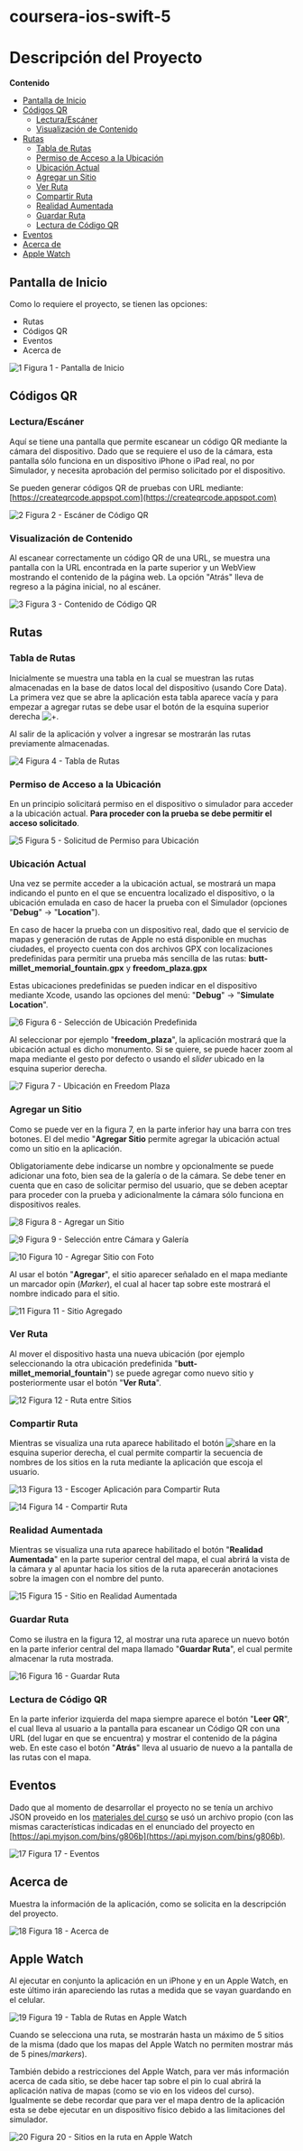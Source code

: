 # coursera-ios-swift-5

# Descripción del Proyecto
**Contenido**
- [Pantalla de Inicio](#pantalla-de-inicio)
- [Códigos QR](#c-digos-qr)
  * [Lectura/Escáner](#lectura-esc-ner)
  * [Visualización de Contenido](#visualizaci-n-de-contenido)
- [Rutas](#rutas)
  * [Tabla de Rutas](#tabla-de-rutas)
  * [Permiso de Acceso a la Ubicación](#permiso-de-acceso-a-la-ubicaci-n)
  * [Ubicación Actual](#ubicaci-n-actual)
  * [Agregar un Sitio](#agregar-un-sitio)
  * [Ver Ruta](#ver-ruta)
  * [Compartir Ruta](#compartir-ruta)
  * [Realidad Aumentada](#realidad-aumentada)
  * [Guardar Ruta](#guardar-ruta)
  * [Lectura de Código QR](#lectura-de-c-digo-qr)
- [Eventos](#eventos)
- [Acerca de](#acerca-de)
- [Apple Watch](#apple-watch)

## Pantalla de Inicio
Como lo requiere el proyecto, se tienen las opciones:
- Rutas
- Códigos QR
- Eventos
- Acerca de

![1](images/1.png)
Figura 1 - Pantalla de Inicio

## Códigos QR
### Lectura/Escáner
Aquí se tiene una pantalla que permite escanear un código QR mediante la cámara del dispositivo. Dado que se requiere el uso de la cámara, esta pantalla sólo funciona en un dispositivo iPhone o iPad real, no por Simulador, y necesita aprobación del permiso solicitado por el dispositivo.

Se pueden generar códigos QR de pruebas con URL mediante:
[https://createqrcode.appspot.com](https://createqrcode.appspot.com)

![2](images/2.png)
Figura 2 - Escáner de Código QR

### Visualización de Contenido
Al escanear correctamente un código QR de una URL, se muestra una pantalla con la URL encontrada en la parte superior y un WebView mostrando el contenido de la página web. La opción "Atrás" lleva de regreso a la página inicial, no al escáner.

![3](images/3.png)
Figura 3 - Contenido de Código QR

## Rutas
### Tabla de Rutas
Inicialmente se muestra una tabla en la cual se muestran las rutas almacenadas en la base de datos local del dispositivo (usando Core Data). La primera vez que se abre la aplicación esta tabla aparece vacía y para empezar a agregar rutas se debe usar el botón de la esquina superior derecha ![+](images/add.png).

Al salir de la aplicación y volver a ingresar se mostrarán las rutas previamente almacenadas.

![4](images/4.png)
Figura 4 - Tabla de Rutas

### Permiso de Acceso a la Ubicación
En un principio solicitará permiso en el dispositivo o simulador para acceder a la ubicación actual. __Para proceder con la prueba se debe permitir el acceso solicitado__.

![5](images/5.png)
Figura 5 - Solicitud de Permiso para Ubicación

### Ubicación Actual
Una vez se permite acceder a la ubicación actual, se mostrará un mapa indicando el punto en el que se encuentra localizado el dispositivo, o la ubicación emulada en caso de hacer la prueba con el Simulador (opciones "**Debug**" -> "**Location**").

En caso de hacer la prueba con un dispositivo real, dado que el servicio de mapas y generación de rutas de Apple no está disponible en muchas ciudades, el proyecto cuenta con dos archivos GPX con localizaciones predefinidas para permitir una prueba más sencilla de las rutas: **butt-millet_memorial_fountain.gpx** y **freedom_plaza.gpx**

Estas ubicaciones predefinidas se pueden indicar en el dispositivo mediante Xcode, usando las opciones del menú: "**Debug**" -> "**Simulate Location**".

![6](images/6.png)
Figura 6 - Selección de Ubicación Predefinida

Al seleccionar por ejemplo "**freedom_plaza**", la aplicación mostrará que la ubicación actual es dicho monumento. Si se quiere, se puede hacer zoom al mapa mediante el gesto por defecto o usando el *slider* ubicado en la esquina superior derecha.

![7](images/7.png)
Figura 7 - Ubicación en Freedom Plaza

### Agregar un Sitio
Como se puede ver en la figura 7, en la parte inferior hay una barra con tres botones. El del medio "**Agregar Sitio** permite agregar la ubicación actual como un sitio en la aplicación.

Obligatoriamente debe indicarse un nombre y opcionalmente se puede adicionar una foto, bien sea de la galería o de la cámara. Se debe tener en cuenta que en caso de solicitar permiso del usuario, que se deben aceptar para proceder con la prueba y adicionalmente la cámara sólo funciona en dispositivos reales.

![8](images/8.png)
Figura 8 - Agregar un Sitio

![9](images/9.png)
Figura 9 - Selección entre Cámara y Galería

![10](images/10.png)
Figura 10 - Agregar Sitio con Foto

Al usar el botón "**Agregar**", el sitio aparecer señalado en el mapa mediante un marcador opin (*Marker*), el cual al hacer tap sobre este mostrará el nombre indicado para el sitio.

![11](images/11.png)
Figura 11 - Sitio Agregado

### Ver Ruta
Al mover el dispositivo hasta una nueva ubicación (por ejemplo seleccionando la otra ubicación predefinida "**butt-millet_memorial_fountain**") se puede agregar como nuevo sitio y posteriormente usar el botón "**Ver Ruta**".

![12](images/12.png)
Figura 12 - Ruta entre Sitios

### Compartir Ruta
Mientras se visualiza una ruta aparece habilitado el botón ![share](images/share.png) en la esquina superior derecha, el cual permite compartir la secuencia de nombres de los sitios en la ruta mediante la aplicación que escoja el usuario.

![13](images/13.png)
Figura 13 - Escoger Aplicación para Compartir Ruta

![14](images/14.png)
Figura 14 - Compartir Ruta

### Realidad Aumentada
Mientras se visualiza una ruta aparece habilitado el botón "**Realidad Aumentada**" en la parte superior central del mapa, el cual abrirá la vista de la cámara y al apuntar hacia los sitios de la ruta aparecerán anotaciones sobre la imagen con el nombre del punto.

![15](images/15.png)
Figura 15 - Sitio en Realidad Aumentada

### Guardar Ruta
Como se ilustra en la figura 12, al mostrar una ruta aparece un nuevo botón en la parte inferior central del mapa llamado "**Guardar Ruta**", el cual permite almacenar la ruta mostrada.

![16](images/16.png)
Figura 16 - Guardar Ruta

### Lectura de Código QR
En la parte inferior izquierda del mapa siempre aparece el botón "**Leer QR**", el cual lleva al usuario a la pantalla para escanear un Código QR con una URL (del lugar en que se encuentra) y mostrar el contenido de la página web. En este caso el botón "**Atrás**" lleva al usuario de nuevo a la pantalla de las rutas con el mapa.

## Eventos
Dado que al momento de desarrollar el proyecto no se tenía un archivo JSON proveido en los [materiales del curso](https://www.coursera.org/learn/proyecto-ios-final/discussions/weeks/4/threads/Qn1jAxNZEee-zxLiP2lECg) se usó un archivo propio (con las mismas características indicadas en el enunciado del proyecto en [https://api.myjson.com/bins/g806b](https://api.myjson.com/bins/g806b).

![17](images/17.png)
Figura 17 - Eventos

## Acerca de
Muestra la información de la aplicación, como se solicita en la descripción del proyecto.

![18](images/18.png)
Figura 18 - Acerca de

## Apple Watch
Al ejecutar en conjunto la aplicación en un iPhone y en un Apple Watch, en este último irán apareciendo las rutas a medida que se vayan guardando en el celular.

![19](images/19.png)
Figura 19 - Tabla de Rutas en Apple Watch

Cuando se selecciona una ruta, se mostrarán hasta un máximo de 5 sitios de la misma (dado que los mapas del Apple Watch no permiten mostrar más de 5 pines/*markers*).

También debido a restricciones del Apple Watch, para ver más información acerca de cada sitio, se debe hacer tap sobre el pin lo cual abrirá la aplicación nativa de mapas (como se vio en los videos del curso). Igualmente se debe recordar que para ver el mapa dentro de la aplicación esta se debe ejecutar en un dispositivo físico debido a las limitaciones del simulador.

![20](images/20.png)
Figura 20 - Sitios en la ruta en Apple Watch